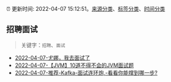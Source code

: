 :alarm_clock: 更新时间: 2022-04-07 15:12:51。[来源分类](../README.md)、[标签分类](../TAGS.md)、[时间分类](../TIMELINE.md)

## 招聘面试


> 关键字：`招聘`、`面试`



- [2022-04-07-尤娜，我去面试了](https://toutiao.io/k/hvukye7) 
- [2022-04-07-【JVM】10道不得不会的JVM面试题](https://toutiao.io/k/t1vquz4) 
- [2022-04-07-推荐-Kafka-面试连环炮,-看看你能撑到哪一步?](https://toutiao.io/k/z30ehzv) 